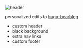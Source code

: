 ![header](https://nate.unpass.net/images/unpass-bear-preview.png) 

personalized edits to [hugo-bearblog](https://github.com/janraasch/hugo-bearblog)
- custom header
- black background
- extra nav links
- custom footer
